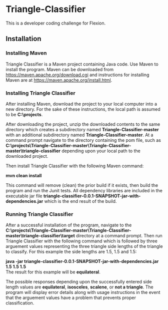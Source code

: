 # Triangle-Classifier
This is a developer coding challenge for Flexion.

## Installation

### Installing Maven

Triangle Classifier is a Maven project containing Java code. Use Maven to install the program. Maven can be downloaded from https://maven.apache.org/download.cgi and instructions for installing Maven are at https://maven.apache.org/install.html.

### Installing Triangle Classifier

After installing Maven, download the project to your local computer into a new directory. For the sake of these instructions, the local path is assumed to be **C:\projects**.

After downloading the project, unzip the downloaded contents to the same directory which creates a subdirectory named **Triangle-Classifier-master** with an additional subdirectory named **Triangle-Classifier-master**. At a command prompt navigate to the directory containing the pom file, such as **C:\projects\Triangle-Classifier-master\Triangle-Classifier-master\triangle-classifier** depending upon your local path to the downloaded project.

Then install Triangle Classifier with the following Maven command:

**mvn clean install**

This command will remove (clean) the prior build if it exists, then build the program and run the Junit tests. All dependency libraries are included in the executable jar file **triangle-classifier-0.0.1-SNAPSHOT-jar-with-dependencies.jar** which is the end result of the build.
    
### Running Triangle Classifier

After a successful installation of the program, navigate to the **C:\projects\Triangle-Classifier-master\Triangle-Classifier-master\triangle-classifier\target** directory at a command prompt. Then run Triangle Classifier with the following command which is followed by three arguement values representing the three triangle side lengths of the triangle to classify. For this example the side lengths are 1.5, 1.5 and 1.5:

**java -jar triangle-classifier-0.0.1-SNAPSHOT-jar-with-dependencies.jar 1.5 1.5 1.5**    
The result for this example will be **equilateral**.
    
The possible responses depending upon the successfully entered side length values are **equilateral**, **isosceles**, **scalene**, or **not a triangle**. The program will display error details along with usage instructions in the event that the arguement values have a problem that prevents proper classification.
